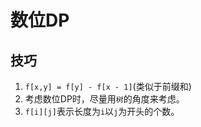 # 数位DP

## 技巧

1. `f[x,y] = f[y] - f[x - 1]`(类似于前缀和)
2. 考虑数位DP时，尽量用`树`的角度来考虑。
2. `f[i][j]`表示长度为`i`以`j`为开头的个数。

